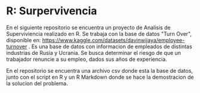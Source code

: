 # R: Surpervivencia

En el siguiente repositorio se encuentra un proyecto de Analisis de Superviviencia realizado en R. Se trabaja con la base de datos "Turn Over", disponible en: https://www.kaggle.com/datasets/davinwijaya/employee-turnover . Es una base de datos con informacion de empleados de distintas industrias de Rusia y Ucrania. Se busca determinar el riesgo de que un trabajador renuncie a su empleo, dados sus años de experiencia. 

En el repositorio se encuentra una archivo csv donde esta la base de datos, junto con el script en R y un R Markdown donde se hace la demostracion de la solucion del problema. 

